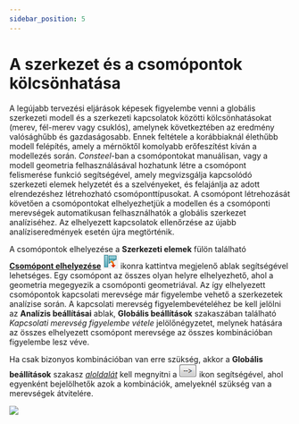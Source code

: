 ```yaml
---
sidebar_position: 5
---
```

# A szerkezet és a csomópontok kölcsönhatása
<!-- wp:paragraph -->

A legújabb tervezési eljárások képesek figyelembe venni a globális szerkezeti modell és a szerkezeti kapcsolatok közötti kölcsönhatásokat (merev, fél-merev vagy csuklós), amelynek következtében az eredmény valósághűbb és gazdaságosabb. Ennek feltétele a korábbiaknál élethűbb modell felépítés, amely a mérnöktől komolyabb erőfeszítést kíván a modellezés során. _Consteel_-ban a csomópontokat manuálisan, vagy a modell geometria felhasználásával hozhatunk létre a csomópont felismerése funkció segítségével, amely megvizsgálja kapcsolódó szerkezeti elemek helyzetét és a szelvényeket, és felajánlja az adott elrendezéshez létrehozható csomóponttípusokat. A csomópont létrehozását követően a csomópontokat elhelyezhetjük a modellen és a csomóponti merevségek automatikusan felhasználhatók a globális szerkezet analíziséhez. Az elhelyezett kapcsolatok ellenőrzése az újabb analíziseredmények esetén újra megtörténik.

<!-- /wp:paragraph -->

<!-- wp:paragraph -->

A csomópontok elhelyezése a **Szerkezeti elemek** fülön található **[Csomópont elhelyezése](./14_2_create-joint.md#csomópont-elhelyezése-Consteel-modellen)** ![](./img/wp-content-uploads-2021-04-15-6-place-butt.png) ikonra kattintva megjelenő ablak segítségével lehetséges. Egy csomópont az összes olyan helyre elhelyezhető, ahol a geometria megegyezik a csomóponti geometriával. Az így elhelyezett csomópontok kapcsolati merevsége már figyelembe vehető a szerkezetek analízise során. A kapcsolati merevség figyelembevételéhez be kell jelölni az **Analízis beállításai** ablak, **Globális beállítások** szakaszában található _Kapcsolati merevség figyelembe vétele_ jelölőnégyzetet, melynek hatására az összes elhelyezett csomópont merevsége az összes kombinációban figyelembe lesz véve.

<!-- /wp:paragraph -->

<!-- wp:paragraph -->

Ha csak bizonyos kombinációban van erre szükség, akkor a **Globális beállítások** szakasz [_aloldalát_](../8_0_structural-analysis/8_3_analysis-settings.md#globális-analízis-beállításainak-részletezése-aloldal) kell megnyitni a ![](./img/wp-content-uploads-2021-04-cmd_subpage.png) ikon segítségével, ahol egyenként bejelölhetők azok a kombinációk, amelyeknél szükség van a merevségek átvitelére.

<!-- /wp:paragraph -->

<!-- wp:image {"align":"center","id":38675,"width":490,"height":226,"sizeSlug":"full","linkDestination":"media","className":"is-style-editorskit-rounded"} -->

[![](https://Consteelsoftware.com/wp-content/uploads/2022/06/dial_analizis_kapcsolati-merevseg.png)](./img/wp-content-uploads-2022-06-dial_analizis_kapcsolati-merevseg.png)

<!-- /wp:image -->
